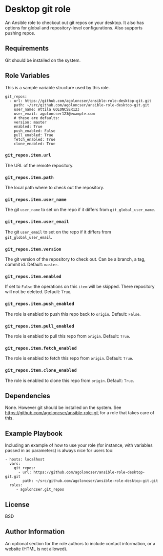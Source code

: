 # Desktop git role

An Ansible role to checkout out git repos on your desktop. It also has options for global and repository-level configurations. Also supports pushing repos.

## Requirements

Git should be installed on the system.

## Role Variables

This is a sample variable structure used by this role.

    git_repos:
      - url: https://github.com/agoloncser/ansible-role-desktop-git.git
        path: ~/src/github.com/agoloncser/ansible-role-desktop-git.git
        user_name: Attila GOLONCSER123
        user_email: agoloncser123@example.com
        # these are defaults:
        version: master
        enabled: True
        push_enabled: False
        pull_enabled: True
        fetch_enabled: True
        clone_enabled: True

### `git_repos.item.url`

The URL of the remote repository.

### `git_repos.item.path`

The local path where to check out the repository.

### `git_repos.item.user_name`

The git `user_name` to set on the repo if it differs from `git_global_user_name`.

### `git_repos.item.user_email`

The git `user_email` to set on the repo if it differs from `git_global_user_email`.

### `git_repos.item.version`

The git version of the repository to check out. Can be a branch, a tag, commit id. Default: `master`.

### `git_repos.item.enabled`

If set to `False` the operations on this `item` will be skipped. There repository will not be deleted. Default: `True`.

### `git_repos.item.push_enabled`

The role is enabled to push this repo back to `origin`. Default: `False`.

### `git_repos.item.pull_enabled`

The role is enabled to pull this repo from `origin`. Default: `True`.

### `git_repos.item.fetch_enabled`

The role is enabled to fetch this repo from `origin`. Default: `True`.

### `git_repos.item.clone_enabled`

The role is enabled to clone this repo from `origin`. Default: `True`.

## Dependencies

None. However git should be installed on the system. See https://github.com/agoloncser/ansible-role-git for a role that takes care of this.

## Example Playbook

Including an example of how to use your role (for instance, with variables passed in as parameters) is always nice for users too:

    - hosts: localhost
      vars:
        git_repos:
          - url: https://github.com/agoloncser/ansible-role-desktop-git.git
            path: ~/src/github.com/agoloncser/ansible-role-desktop-git.git
      roles:
         - agoloncser.git_repos

## License

BSD

## Author Information

An optional section for the role authors to include contact information, or a website (HTML is not allowed).
